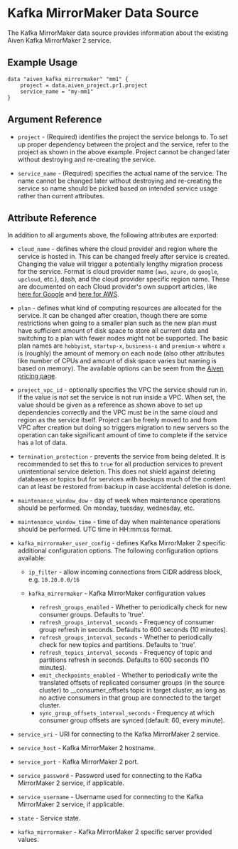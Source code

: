 # Kafka MirrorMaker Data Source

The Kafka MirrorMaker data source provides information about the existing Aiven Kafka MirrorMaker 2 service.

## Example Usage

```hcl
data "aiven_kafka_mirrormaker" "mm1" {
    project = data.aiven_project.pr1.project
    service_name = "my-mm1"
}
```

## Argument Reference

* `project` - (Required) identifies the project the service belongs to. To set up proper dependency
between the project and the service, refer to the project as shown in the above example.
Project cannot be changed later without destroying and re-creating the service.

* `service_name` - (Required) specifies the actual name of the service. The name cannot be changed
later without destroying and re-creating the service so name should be picked based on
intended service usage rather than current attributes.

## Attribute Reference

In addition to all arguments above, the following attributes are exported:

* `cloud_name` - defines where the cloud provider and region where the service is hosted
in. This can be changed freely after service is created. Changing the value will trigger
a potentially lengthy migration process for the service. Format is cloud provider name
(`aws`, `azure`, `do` `google`, `upcloud`, etc.), dash, and the cloud provider
specific region name. These are documented on each Cloud provider's own support articles,
like [here for Google](https://cloud.google.com/compute/docs/regions-zones/) and
[here for AWS](https://docs.aws.amazon.com/AmazonRDS/latest/UserGuide/Concepts.RegionsAndAvailabilityZones.html).

* `plan` - defines what kind of computing resources are allocated for the service. It can
be changed after creation, though there are some restrictions when going to a smaller
plan such as the new plan must have sufficient amount of disk space to store all current
data and switching to a plan with fewer nodes might not be supported. The basic plan
names are `hobbyist`, `startup-x`, `business-x` and `premium-x` where `x` is
(roughly) the amount of memory on each node (also other attributes like number of CPUs
and amount of disk space varies but naming is based on memory). The available options can be seem from the [Aiven pricing page](https://aiven.io/pricing).

* `project_vpc_id` - optionally specifies the VPC the service should run in. If the value
is not set the service is not run inside a VPC. When set, the value should be given as a
reference as shown above to set up dependencies correctly and the VPC must be in the same
cloud and region as the service itself. Project can be freely moved to and from VPC after
creation but doing so triggers migration to new servers so the operation can take
significant amount of time to complete if the service has a lot of data.

* `termination_protection` - prevents the service from being deleted. It is recommended to
set this to `true` for all production services to prevent unintentional service
deletion. This does not shield against deleting databases or topics but for services
with backups much of the content can at least be restored from backup in case accidental
deletion is done.

* `maintenance_window_dow` - day of week when maintenance operations should be performed. 
On monday, tuesday, wednesday, etc.

* `maintenance_window_time` - time of day when maintenance operations should be performed. 
UTC time in HH:mm:ss format.

* `kafka_mirrormaker_user_config` - defines Kafka MirrorMaker 2 specific additional configuration options. 
The following configuration options available:
    * `ip_filter` - allow incoming connections from CIDR address block, e.g. `10.20.0.0/16`
    
    * `kafka_mirrormaker` - Kafka MirrorMaker configuration values
        * `refresh_groups_enabled` - Whether to periodically check for new consumer groups. 
        Defaults to 'true'.
        * `refresh_groups_interval_seconds` - Frequency of consumer group refresh in seconds. 
        Defaults to 600 seconds (10 minutes).
        * `refresh_groups_interval_seconds` - Whether to periodically check for new topics and 
        partitions. Defaults to 'true'.
        * `refresh_topics_interval_seconds` - Frequency of topic and partitions refresh in 
        seconds. Defaults to 600 seconds (10 minutes).
        * `emit_checkpoints_enabled` - Whether to periodically write the translated offsets
        of replicated consumer groups (in the source cluster) to __consumer_offsets topic in target cluster,
        as long as no active consumers in that group are connected to the target cluster.
        * `sync_group_offsets_interval_seconds` - Frequency at which consumer group offsets
        are synced (default: 60, every minute).

* `service_uri` - URI for connecting to the Kafka MirrorMaker 2 service.

* `service_host` - Kafka MirrorMaker 2 hostname.

* `service_port` - Kafka MirrorMaker 2 port.

* `service_password` - Password used for connecting to the Kafka MirrorMaker 2 service, if applicable.

* `service_username` - Username used for connecting to the Kafka MirrorMaker 2 service, if applicable.

* `state` - Service state.

* `kafka_mirrormaker` - Kafka MirrorMaker 2 specific server provided values.